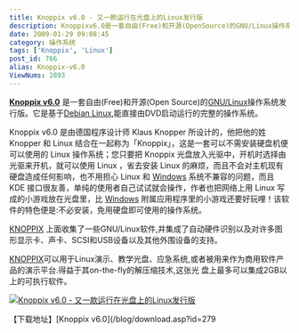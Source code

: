 ```yaml
---
title: Knoppix v6.0 - 又一款运行在光盘上的Linux发行版
description: Knoppixv6.0是一套自由(Free)和开源(OpenSource)的GNU/Linux操作系统发行版。它是基于DebianLinux,能直接由DVD启动运行的完整的操作系统。
date: 2009-01-29 09:08:45
category: 操作系统
tags: ['Knoppix', 'Linux']
post_id: 766
alias: Knoppix-v6.0
ViewNums: 2893
---
```


[**Knoppix v6.0**](/blog/knoppix-v60) 是一套自由(Free)和开源(Open Source)的[GNU/Linux](/tags/Linux)操作系统发行版。它是基于[Debian Linux](/tags/Debian),能直接由DVD启动运行的完整的操作系统。

Knoppix v6.0 是由德国程序设计师 Klaus Knopper 所设计的，他把他的姓 Knopper 和 Linux 结合在一起称为「Knoppix」，这是一套可以不需安装硬盘机便可以使用的 Linux 操作系统；您只要把 Knoppix 光盘放入光驱中，开机时选择由光驱来开机，就可以使用 Linux ，省去安装 Linux 的麻烦，而且不会对主机现有硬盘造成任何影响，也不用担心 Linux 和 [Windows](/blog/windows-server-2008-x86-dvd-chs) 系统不兼容的问题，而且 KDE 接口很友善，单纯的使用者自己试试就会操作，作者也把网络上用 Linux 写成的小游戏放在光盘里，比 [Windows](/blog/windows-server-2008-r2-beta) 附属应用程序里的小游戏还要好玩哩！该软件的特色便是:不必安装，免用硬盘即可使用的操作系统。

[KNOPPIX](/blog/knoppix-v60) 上面收集了一些GNU/Linux软件,并集成了自动硬件识别以及对许多图形显示卡、声卡、SCSI和USB设备以及其他外围设备的支持。

[KNOPPIX](/blog/knoppix-v60)可以用于Linux演示、教学光盘、应急系统,或者被用来作为商用软件产品的演示平台.得益于其on-the-fly的解压缩技术,这张光 盘上最多可以集成2GB以上的可执行软件。

[![Knoppix v6.0 - 又一款运行在光盘上的Linux发行版](http://caiganinfo.com/blog/attachment/200701/1168021276_0.gif)](/blog/knoppix-v60)

【下载地址】[Knoppix v6.0](/blog/download.asp?id=279

